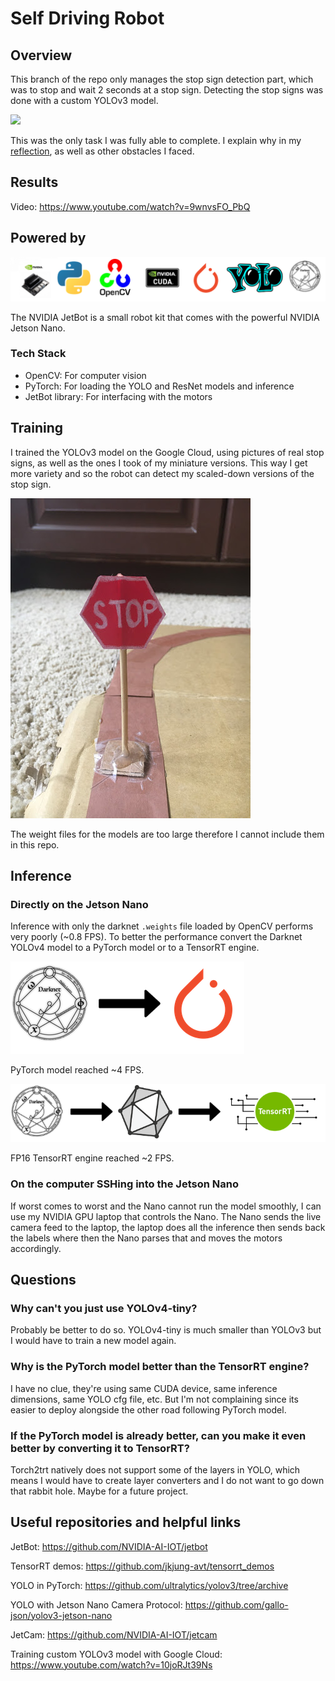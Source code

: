 # Self Driving Robot

## Overview

This branch of the repo only manages the stop sign detection part, which was to stop and wait 2 seconds at a stop sign. Detecting the stop signs was done with a custom YOLOv3 model.

![](resources/stop.gif)

This was the only task I was fully able to complete. I explain why in my [reflection](resources/Reflection.md), as well as other obstacles I faced.

## Results

Video: https://www.youtube.com/watch?v=9wnvsFO_PbQ

## Powered by
![](resources/tech-stack.png)

The NVIDIA JetBot is a small robot kit that comes with the powerful NVIDIA Jetson Nano.

### Tech Stack

- OpenCV: For computer vision
- PyTorch: For loading the YOLO and ResNet models and inference
- JetBot library: For interfacing with the motors

## Training

I trained the YOLOv3 model on the Google Cloud, using pictures of real stop signs, as well as the ones I took of my miniature versions. This way I get more variety and so the robot can detect my scaled-down versions of the stop sign.

![](resources/stop-sign.jpeg)

The weight files for the models are too large therefore I cannot include them in this repo.

## Inference
### Directly on the Jetson Nano

Inference with only the darknet `.weights` file loaded by OpenCV performs very poorly (~0.8 FPS). To better the performance convert the Darknet YOLOv4 model to a PyTorch model or to a TensorRT engine.

![](resources/YOLO-2-torch.png)

PyTorch model reached ~4 FPS.

![](resources/YOLO-2-tensorrt.png)

FP16 TensorRT engine reached ~2 FPS.

### On the computer SSHing into the Jetson Nano

If worst comes to worst and the Nano cannot run the model smoothly, I can use my NVIDIA GPU laptop that controls the Nano. The Nano sends the live camera feed to the laptop, the laptop does all the inference then sends back the labels where then the Nano parses that and moves the motors accordingly.

## Questions

### Why can't you just use YOLOv4-tiny?

Probably be better to do so. YOLOv4-tiny is much smaller than YOLOv3 but I would have to train a new model again.

### Why is the PyTorch model better than the TensorRT engine?

I have no clue, they're using same CUDA device, same inference dimensions, same YOLO cfg file, etc. But I'm not complaining since its easier to deploy alongside the other road following PyTorch model.

### If the PyTorch model is already better, can you make it even better by converting it to TensorRT?

Torch2trt natively does not support some of the layers in YOLO, which means I would have to create layer converters and I do not want to go down that rabbit hole. Maybe for a future project.

## Useful repositories and helpful links

JetBot: https://github.com/NVIDIA-AI-IOT/jetbot

TensorRT demos: https://github.com/jkjung-avt/tensorrt_demos

YOLO in PyTorch: https://github.com/ultralytics/yolov3/tree/archive

YOLO with Jetson Nano Camera Protocol: https://github.com/gallo-json/yolov3-jetson-nano 

JetCam: https://github.com/NVIDIA-AI-IOT/jetcam

Training custom YOLOv3 model with Google Cloud: https://www.youtube.com/watch?v=10joRJt39Ns 